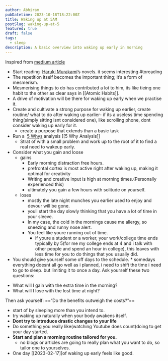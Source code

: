 ```yaml
---
author: Abhiram
pubDatetime: 2023-10-18T18:22:00Z
title: Waking up at 5AM
postSlug: waking-up-at-5
featured: true
draft: false
tags:
  - sleep
description: A basic overview into waking up early in morning
---
```


Inspired from [medium article](https://betterhumans.pub/how-to-wake-up-at-5-a-m-every-day-ceb02e29c802)

- Start reading  [Haruki Murakami](https://en.wikipedia.org/wiki/Haruki_Murakami)’s novels. it seems interesting #toreading
- The repetition itself becomes the important thing; it’s a form of mesmerism.
- Mesmerising things to do has contributed a lot to him, its like tieing one habit to the other as clear says in [[Atomic Habits]].
- A drive of motivation will be there for waking up early when we practise it.
- Create and cultivate a strong purpose for waking up earlier, create routine/ what to do after waking up earlier- if its a useless time spending thing(simply sitting isnt considered one), like scrolling phone, dont consider waking up early for it.
  - create a purpose that extends than a basic task
- Run a  [5 Whys](https://en.wikipedia.org/wiki/5_Whys) analysis [[5 Why Analysis]]
  - Strat of with a small problem and work up to the root of it to find a real need to wakeup early.
- Consider what you gain and loose
  - gains
    - Early morning distraction free hours.
    - prefrontal cortex is most active right after waking up, making it optimal for creativity
    - Writing and creative input is high at morning times.(Personally experienced this)
    - ultimately you gain a few hours with solitude on yourself.
  - loses
    - mostly the late night munches you earlier used to enjoy and devour will be gone.
    - youll start the day slowly thinking that you have a lot of time in your sleeve.
    - In my case, the cold in the mornings cause me allergy, so sneezing and runny nose alert.
    - You feel like youre running out of time.
      - if youre a student or a worker, your work/college time ends typically by 5(for me my college ends at 4 and i talk with other people and spend an hour in college), this leaves with less time for you to do things that you usually did.
- You should give yourself some off days to the schedule. \* somedays everything doesnt all go well as i planned, i need to shift the time i need to go to sleep. but limiting it to once a day.
  Ask yourself these two questions:

* What will I gain with the extra time in the morning?
* What will I lose with the lost time at night?

Then ask yourself: ==“Do the benefits outweigh the costs?”==

- start of by sleeping more than you intend to.
- try waking up naturally when your body awakens itself.
- **Dont try to introduce drastic changes to your life**
- Do something you really like(watching Youtube does count)doing to get your day started.
- **Start and plan a morning routine tailored for you.**
  - no blogs or articles are going to really plan what you want to do, so tailor one to yourselves.
- One day [[2023-02-17]]of waking up early feels like good.
